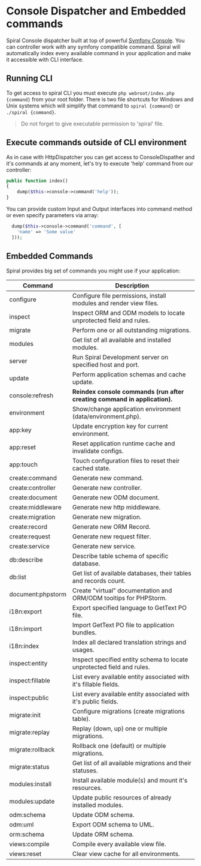 # Console Dispatcher and Embedded commands
Spiral Console dispatcher built at top of powerful [Symfony Console](http://symfony.com/doc/current/components/console/introduction.html). You can controller work with 
any symfony compatible command. Spiral will automatically index every available command in your application and make it accessible with CLI interface.

## Running CLI
To get access to spiral CLI you must execute `php webroot/index.php {command}` from your root folder. There is two file shortcuts for Windows and Unix systems which will
simplify that command to `spiral {command}` or `./spiral {command}`.

> Do not forget to give executable permission to 'spiral' file.

## Execute commands outside of CLI environment
As in case with HttpDispatcher you can get access to ConsoleDispather and it's commands at any moment, let's try to execute 'help' command from our controller:

```php
public function index()
{
    dump($this->console->command('help'));
}
```

You can provide custom Input and Output interfaces into command method or even specify parameters via array:

```php
  dump($this->console->command('command', [
    'name' => 'Some value' 
  ]));
```

## Embedded Commands
Spiral provides big set of commands you might use if your application:

| Command            | Description                                                              |
| ---                | ---                                                                      |
| configure          | Configure file permissions, install modules and render view files.       |    
| inspect            | Inspect ORM and ODM models to locate unprotected field and rules.        |
| migrate            | Perform one or all outstanding migrations.                               |
| modules            | Get list of all available and installed modules.                         |
| server             | Run Spiral Development server on specified host and port.                |
| update             | Perform application schemas and cache update.                            |
| console:refresh    | **Reindex console commands (run after creating command in application).**|
| environment        | Show/change application environment (data/environment.php).              |
| app:key            | Update encryption key for current environment.                           |
| app:reset          | Reset application runtime cache and invalidate configs.                  |
| app:touch          | Touch configuration files to reset their cached state.                   |
| create:command     | Generate new command.                                                    |
| create:controller  | Generate new controller.                                                 |
| create:document    | Generate new ODM document.                                               |
| create:middleware  | Generate new http middleware.                                            |
| create:migration   | Generate new migration.                                                  |
| create:record      | Generate new ORM Record.                                                 |
| create:request     | Generate new request filter.                                             |
| create:service     | Generate new service.                                                    |
| db:describe        | Describe table schema of specific database.                              |
| db:list            | Get list of available databases, their tables and records count.         |
| document:phpstorm  | Create "virtual" documentation and ORM/ODM tooltips for PHPStorm.        |
| i18n:export        | Export specified language to GetText PO file.                            |
| i18n:import        | Import GetText PO file to application bundles.                           |
| i18n:index         | Index all declared translation strings and usages.                       |
| inspect:entity     | Inspect specified entity schema to locate unprotected field and rules.   |
| inspect:fillable   | List every available entity associated with it's fillable fields.        |
| inspect:public     | List every available entity associated with it's public fields.          |
| migrate:init       | Configure migrations (create migrations table).                          |
| migrate:replay     | Replay (down, up) one or multiple migrations.                            |
| migrate:rollback   | Rollback one (default) or multiple migrations.                           |
| migrate:status     | Get list of all available migrations and their statuses.                 |
| modules:install    | Install available module(s) and mount it's resources.                    |
| modules:update     | Update public resources of already installed modules.                    |
| odm:schema         | Update ODM schema.                                                       |
| odm:uml            | Export ODM schema to UML.                                                |
| orm:schema         | Update ORM schema.                                                       |
| views:compile      | Compile every available view file.                                       |
| views:reset        | Clear view cache for all environments.                                   |
